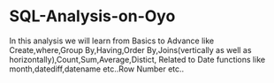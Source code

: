 # SQL-Analysis-on-Oyo
In this analysis we will learn from Basics to Advance like Create,where,Group By,Having,Order By,Joins(vertically as well as horizontally),Count,Sum,Average,Distict,
Related to Date functions like month,datediff,datename etc..Row Number etc..
